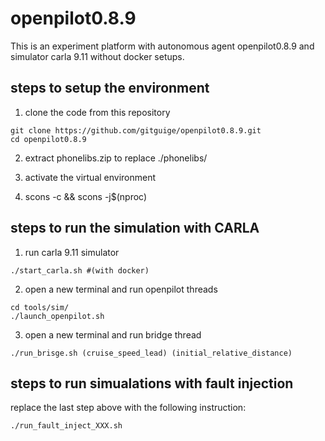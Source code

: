 # openpilot0.8.9
This is an experiment platform with autonomous agent openpilot0.8.9 and simulator carla 9.11 without docker setups.

## steps to setup the environment
1. clone the code from this repository
```
git clone https://github.com/gitguige/openpilot0.8.9.git
cd openpilot0.8.9
```

2. extract phonelibs.zip to replace ./phonelibs/

3. activate the virtual environment 

4. scons -c && scons -j$(nproc)


## steps to run the simulation with CARLA
1. run carla 9.11 simulator
```
./start_carla.sh #(with docker)
```

2. open a new terminal and run openpilot threads
```
cd tools/sim/ 
./launch_openpilot.sh 
```

3. open a new terminal and run bridge thread
```
./run_brisge.sh (cruise_speed_lead) (initial_relative_distance)
```

## steps to run simualations with fault injection
replace the last step above with the following instruction:
```
./run_fault_inject_XXX.sh
```